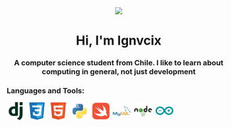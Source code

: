 <div id="header" align="center">
  <img src="https://media.giphy.com/media/H55l0bcEOOqWqlrNbt/giphy.gif" width="200" />
  <h1 align="center" >Hi, I'm Ignvcix</h1>
  <h3>A computer science student from Chile. I like to learn about computing in general, not just development </h3>

<div align="left">
	<h3> Languages and Tools:</h3>
	<div>
		<img src="https://github.com/devicons/devicon/blob/master/icons/django/django-plain.svg" title="Django" width="40" height="40"/>&nbsp;
		<img src="https://github.com/devicons/devicon/blob/master/icons/css3/css3-original.svg" title="CSS3" width="40" height="40"/>&nbsp;
		<img src="https://github.com/devicons/devicon/blob/master/icons/html5/html5-original.svg" title="HTML5" width="40" height="40"/>&nbsp;
    <img src="https://github.com/devicons/devicon/blob/master/icons/python/python-original.svg" title="Python" width="40" height="40"/>&nbsp;
    <img src="https://github.com/devicons/devicon/blob/master/icons/swift/swift-original.svg" title="Swift" width="40" height="40"/>&nbsp;
    <img src="https://github.com/devicons/devicon/blob/master/icons/mysql/mysql-original-wordmark.svg" title="Mysql" width="40" height="40"/>&nbsp;
    <img src="https://github.com/devicons/devicon/blob/master/icons/nodejs/nodejs-original-wordmark.svg" title="Nodejs" width="40" height="40"/>&nbsp;
    <img src="https://github.com/devicons/devicon/blob/master/icons/arduino/arduino-original.svg" title="Arduino" width="40" height="40"/>&nbsp;
  </div>

    
  
<!--
**Ignvcix/Ignvcix** is a ✨ _special_ ✨ repository because its `README.md` (this file) appears on your GitHub profile.

Here are some ideas to get you started:

- 🔭 I’m currently working on ...
- 🌱 I’m currently learning ...
- 👯 I’m looking to collaborate on ...
- 🤔 I’m looking for help with ...
- 💬 Ask me about ...
- 📫 How to reach me: ...
- 😄 Pronouns: ...
- ⚡ Fun fact: ...
-->
